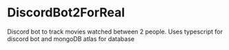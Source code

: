 # DiscordBot2ForReal
Discord bot to track movies watched between 2 people. Uses typescript for discord bot and mongoDB atlas for database
